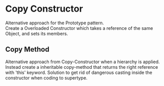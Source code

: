 # Copy Constructor
Alternative approach for the Prototype pattern.<br>
Create a Overloaded Constructor which takes a reference of the same Object,
and sets its members.

## Copy Method
Alternative approach from Copy-Constructor when a hierarchy is applied.
Instead create a inheritable copy-method that returns the right reference with 'this' keyword.
Solution to get rid of dangerous casting inside the constructor when coding to supertype.